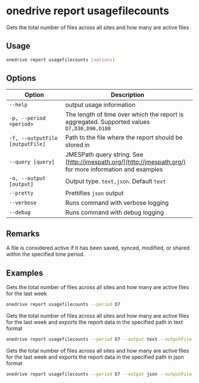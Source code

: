 # onedrive report usagefilecounts

Gets the total number of files across all sites and how many are active files

## Usage

```sh
onedrive report usagefilecounts [options]
```

## Options

Option|Description
------|-----------
`--help`|output usage information
`-p, --period <period>`|The length of time over which the report is aggregated. Supported values `D7,D30,D90,D180`
`-f, --outputFile [outputFile]`|Path to the file where the report should be stored in
`--query [query]`|JMESPath query string. See [http://jmespath.org/](http://jmespath.org/) for more information and examples
`-o, --output [output]`|Output type. `text,json`. Default `text`
`--pretty`|Prettifies `json` output
`--verbose`|Runs command with verbose logging
`--debug`|Runs command with debug logging

## Remarks

A file is considered active if it has been saved, synced, modified, or shared within the specified time period.

## Examples

Gets the total number of files across all sites and how many are active files for the last week

```sh
onedrive report usagefilecounts --period D7
```

Gets the total number of files across all sites and how many are active files for the last week and exports the report data in the specified path in text format

```sh
onedrive report usagefilecounts --period D7 --output text --outputFile usagefilecounts.txt
```

Gets the total number of files across all sites and how many are active files for the last week and exports the report data in the specified path in json format

```sh
onedrive report usagefilecounts --period D7 --output json --outputFile usagefilecounts.json
```
